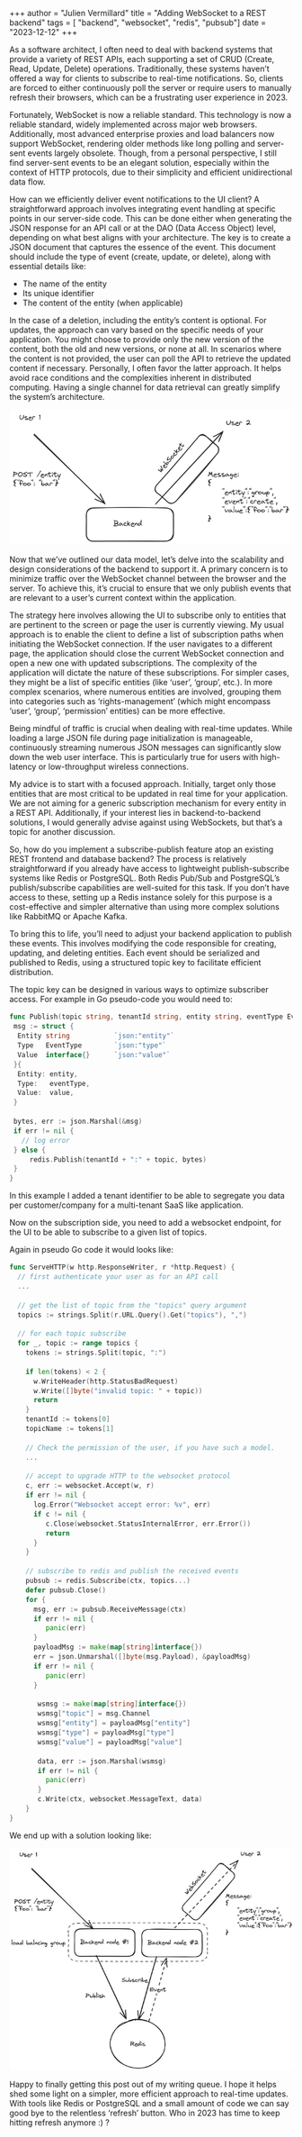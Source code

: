 +++
author = "Julien Vermillard"
title = "Adding WebSocket to a REST backend"
tags = [ "backend", "websocket", "redis", "pubsub"]
date = "2023-12-12"
+++

As a software architect, I often need to deal with backend systems that provide a variety of REST APIs, each supporting a set of CRUD (Create, Read, Update, Delete) operations. Traditionally, these systems haven’t offered a way for clients to subscribe to real-time notifications. So, clients are forced to either continuously poll the server or require users to manually refresh their browsers, which can be a frustrating user experience in 2023.

Fortunately, WebSocket is now a reliable standard. This technology is now a reliable standard, widely implemented across major web browsers. Additionally, most advanced enterprise proxies and load balancers now support WebSocket, rendering older methods like long polling and server-sent events largely obsolete. Though, from a personal perspective, I still find server-sent events to be an elegant solution, especially within the context of HTTP protocols, due to their simplicity and efficient unidirectional data flow.

How can we efficiently deliver event notifications to the UI client? A straightforward approach involves integrating event handling at specific points in our server-side code. This can be done either when generating the JSON response for an API call or at the DAO (Data Access Object) level, depending on what best aligns with your architecture. The key is to create a JSON document that captures the essence of the event. This document should include the type of event (create, update, or delete), along with essential details like:

* The name of the entity
* Its unique identifier
* The content of the entity (when applicable)

In the case of a deletion, including the entity’s content is optional. For updates, the approach can vary based on the specific needs of your application. You might choose to provide only the new version of the content, both the old and new versions, or none at all. In scenarios where the content is not provided, the user can poll the API to retrieve the updated content if necessary. Personally, I often favor the latter approach. It helps avoid race conditions and the complexities inherent in distributed computing. Having a single channel for data retrieval can greatly simplify the system’s architecture.

![propagation of CRUD events from one user to another](/images/ws-event.png)

Now that we’ve outlined our data model, let’s delve into the scalability and design considerations of the backend to support it. A primary concern is to minimize traffic over the WebSocket channel between the browser and the server. To achieve this, it’s crucial to ensure that we only publish events that are relevant to a user’s current context within the application.

The strategy here involves allowing the UI to subscribe only to entities that are pertinent to the screen or page the user is currently viewing. My usual approach is to enable the client to define a list of subscription paths when initiating the WebSocket connection. If the user navigates to a different page, the application should close the current WebSocket connection and open a new one with updated subscriptions. The complexity of the application will dictate the nature of these subscriptions. For simpler cases, they might be a list of specific entities (like ‘user’, ‘group’, etc.). In more complex scenarios, where numerous entities are involved, grouping them into categories such as ‘rights-management’ (which might encompass ‘user’, ‘group’, ‘permission’ entities) can be more effective.

Being mindful of traffic is crucial when dealing with real-time updates. While loading a large JSON file during page initialization is manageable, continuously streaming numerous JSON messages can significantly slow down the web user interface. This is particularly true for users with high-latency or low-throughput wireless connections.

My advice is to start with a focused approach. Initially, target only those entities that are most critical to be updated in real time for your application. We are not aiming for a generic subscription mechanism for every entity in a REST API. Additionally, if your interest lies in backend-to-backend solutions, I would generally advise against using WebSockets, but that’s a topic for another discussion.

So, how do you implement a subscribe-publish feature atop an existing REST frontend and database backend? The process is relatively straightforward if you already have access to lightweight publish-subscribe systems like Redis or PostgreSQL. Both Redis Pub/Sub and PostgreSQL’s publish/subscribe capabilities are well-suited for this task. If you don’t have access to these, setting up a Redis instance solely for this purpose is a cost-effective and simpler alternative than using more complex solutions like RabbitMQ or Apache Kafka.

To bring this to life, you’ll need to adjust your backend application to publish these events. This involves modifying the code responsible for creating, updating, and deleting entities. Each event should be serialized and published to Redis, using a structured topic key to facilitate efficient distribution.

The topic key can be designed in various ways to optimize subscriber access. For example in Go pseudo-code you would need to:

```go
func Publish(topic string, tenantId string, entity string, eventType EventType, value interface{}) {
 msg := struct {
  Entity string           `json:"entity"`
  Type   EventType        `json:"type"`
  Value  interface{}      `json:"value"`
 }{
  Entity: entity,
  Type:   eventType,
  Value:  value,
 }

 bytes, err := json.Marshal(&msg)
 if err != nil {
   // log error
 } else {
     redis.Publish(tenantId + ":" + topic, bytes)
 }
}
```

In this example I added a tenant identifier to be able to segregate you data per customer/company for a multi-tenant SaaS like application.

Now on the subscription side, you need to add a websocket endpoint, for the UI to be able to subscribe to a given list of topics.

Again in pseudo Go code it would looks like:

```go
func ServeHTTP(w http.ResponseWriter, r *http.Request) {
  // first authenticate your user as for an API call
  ...

  // get the list of topic from the "topics" query argument
  topics := strings.Split(r.URL.Query().Get("topics"), ",")

  // for each topic subscribe
  for _, topic := range topics {
    tokens := strings.Split(topic, ":")

    if len(tokens) < 2 {
      w.WriteHeader(http.StatusBadRequest)
      w.Write([]byte("invalid topic: " + topic))
      return
    }
    tenantId := tokens[0]
    topicName := tokens[1]
  
    // Check the permission of the user, if you have such a model.
    ...
    
    // accept to upgrade HTTP to the websocket protocol
    c, err := websocket.Accept(w, r)
    if err != nil {
      log.Error("Websocket accept error: %v", err)
      if c != nil {
         c.Close(websocket.StatusInternalError, err.Error())
         return
      }
    }
    
    // subscribe to redis and publish the received events
    pubsub := redis.Subscribe(ctx, topics...)
    defer pubsub.Close()
    for {
      msg, err := pubsub.ReceiveMessage(ctx)
      if err != nil {
         panic(err)
      }
      payloadMsg := make(map[string]interface{})
      err = json.Unmarshal([]byte(msg.Payload), &payloadMsg)
      if err != nil {
         panic(err)
      }

       wsmsg := make(map[string]interface{})
       wsmsg["topic"] = msg.Channel
       wsmsg["entity"] = payloadMsg["entity"]
       wsmsg["type"] = payloadMsg["type"]
       wsmsg["value"] = payloadMsg["value"]

       data, err := json.Marshal(wsmsg)
       if err != nil {
         panic(err)
       }
       c.Write(ctx, websocket.MessageText, data)
    }
}
```

We end up with a solution looking like:

![](/images/ws-pubsub.png)

Happy to finally getting this post out of my writing queue. I hope it helps shed some light on a simpler, more efficient approach to real-time updates. With tools like Redis or PostgreSQL and a small amount of code we can say good bye to the relentless ‘refresh’ button. Who in 2023 has time to keep hitting refresh anymore :) ?
